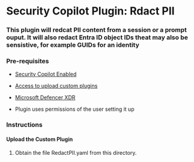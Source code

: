 # Security Copilot Plugin: Rdact PII

### **This plugin will redcat PII content from a session or a prompt ouput. It will also redact Entra ID object IDs theat may also be sensistive, for example GUIDs for an identity**

### Pre-requisites

-   [Security Copilot Enabled](https://learn.microsoft.com/en-us/security-copilot/get-started-security-copilot#onboarding-to-microsoft-security-copilot)
-   [Access to upload custom plugins](https://learn.microsoft.com/en-us/security-copilot/manage-plugins?tabs=securitycopilotplugin#managing-custom-plugins)
-   [Microsoft Defencer XDR](https://learn.microsoft.com/en-us/defender-xdr/microsoft-365-defender) 

-   Plugin uses permissions of the user setting it up 

### Instructions

#### Upload the Custom Plugin

1.  Obtain the file RedactPII.yaml from this directory.

